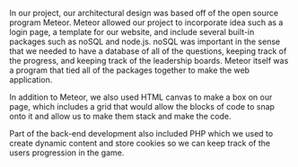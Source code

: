 In our project, our architectural design was based off of the open source program Meteor. Meteor allowed our project to incorporate idea such as a login page, a template for our website, and include several built-in packages such as noSQL and node.js. noSQL was important in the sense that we needed to have a database of all of the questions, keeping track of the progress, and keeping track of the leadership boards. Meteor itself was a program that tied all of the packages together to make the web application. 

In addition to Meteor, we also used HTML canvas to make a box on our page, which includes a grid that would allow the blocks of code to snap onto it and allow us to make them stack and make the code.

Part of the back-end development also included PHP which we used to create dynamic content and store cookies so we can keep track of the users progression in the game.
